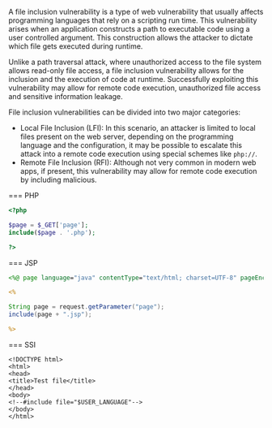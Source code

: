 A file inclusion vulnerability is a type of web vulnerability that usually affects programming languages that rely on a scripting run time. This vulnerability arises when an application constructs a path to executable code using a user controlled argument. This construction allows the attacker to dictate which file gets executed during runtime. 

Unlike a path traversal attack, where unauthorized access to the file system allows read-only file access, a file inclusion vulnerability allows for the inclusion and the execution of code at runtime. Successfully exploiting this vulnerability may allow for remote code execution, unauthorized file access and sensitive information leakage.

File inclusion vulnerabilities can be divided into two major categories:

- Local File Inclusion (LFI): In this scenario, an attacker is limited to local files present on the web server, depending on the programming language and the configuration, it may be possible to escalate this attack into a remote code execution using special schemes like `php://`.
- Remote File Inclusion (RFI): Although not very common in modern web apps, if present, this vulnerability may allow for remote code execution by including malicious.


=== PHP
  ```php
  <?php
  
  $page = $_GET['page'];
  include($page . '.php');
  
  ?>
  ```

=== JSP
  ```jsp
  <%@ page language="java" contentType="text/html; charset=UTF-8" pageEncoding="UTF-8"%>
  
  <%
  
  String page = request.getParameter("page");
  include(page + ".jsp");
  
  %>
  ```

=== SSI
  ```ssi
  <!DOCTYPE html>
  <html>
  <head>
  <title>Test file</title>
  </head>
  <body>
  <!--#include file="$USER_LANGUAGE"-->
  </body>
  </html>
  ```

